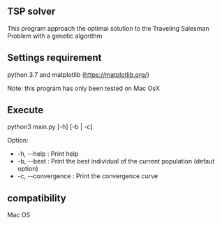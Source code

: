 ## TSP solver
This program approach the optimal solution to the Traveling Salesman Problem with a genetic algorithm

## Settings requirement

python 3.7 and matplotlib (https://matplotlib.org/)

Note: this program has only been tested on Mac OsX

## Execute

python3 main.py [-h] [-b | -c]

Option:
  * -h, --help        : Print help
  * -b, --best        : Print the best individual of the current population (defaut option)
  * -c, --convergence : Print the convergence curve

## compatibility
Mac OS 
